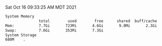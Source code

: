 Sat Oct 16 09:33:25 AM MDT 2021
```bash
System Memory
               total        used        free      shared  buff/cache   available
Mem:           7.7Gi       723Mi       4.6Gi       9.0Mi       2.3Gi       6.6Gi
Swap:          7.6Gi       353Mi       7.3Gi
System Storage
680M	.
```
